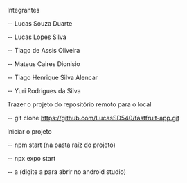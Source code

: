 Integrantes

-- Lucas Souza Duarte

-- Lucas Lopes Silva

-- Tiago de Assis Oliveira

-- Mateus Caires Dionisio

-- Tiago Henrique Silva Alencar

-- Yuri Rodrigues da Silva

Trazer o projeto do repositório remoto para o local

-- git clone https://github.com/LucasSD540/fastfruit-app.git

Iniciar o projeto

-- npm start (na pasta raíz do projeto)

-- npx expo start

-- a (digite a para abrir no android studio)
